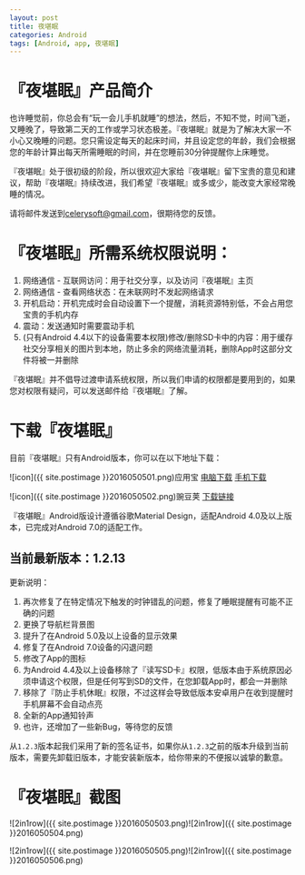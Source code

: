 ```yaml
---
layout: post
title: 夜堪眠
categories: Android
tags: [Android, app, 夜堪眠]
---
```


# 『夜堪眠』产品简介

也许睡觉前，你总会有“玩一会儿手机就睡”的想法，然后，不知不觉，时间飞逝，又睡晚了，导致第二天的工作或学习状态极差。『夜堪眠』就是为了解决大家一不小心又晚睡的问题。您只需设定每天的起床时间，并且设定您的年龄，我们会根据您的年龄计算出每天所需睡眠的时间，并在您睡前30分钟提醒你上床睡觉。

『夜堪眠』处于很初级的阶段，所以很欢迎大家给『夜堪眠』留下宝贵的意见和建议，帮助『夜堪眠』持续改进，我们希望『夜堪眠』或多或少，能改变大家经常晚睡的情况。

请将邮件发送到[celerysoft@gmail.com](mailto:celerysoft@gmail.com)，很期待您的反馈。

# 『夜堪眠』所需系统权限说明：

1. 网络通信 - 互联网访问：用于社交分享，以及访问『夜堪眠』主页
2. 网络通信 - 查看网络状态：在未联网时不发起网络请求
3. 开机启动：开机完成时会自动设置下一个提醒，消耗资源特别低，不会占用您宝贵的手机内存
4. 震动：发送通知时需要震动手机
5. (只有Android 4.4以下的设备需要本权限)修改/删除SD卡中的内容：用于缓存社交分享相关的图片到本地，防止多余的网络流量消耗，删除App时这部分文件将被一并删除

『夜堪眠』并不倡导过渡申请系统权限，所以我们申请的权限都是要用到的，如果您对权限有疑问，可以发送邮件给『夜堪眠』了解。

# 下载『夜堪眠』

目前『夜堪眠』只有Android版本，你可以在以下地址下载：

![icon]({{ site.postimage }}2016050501.png)应用宝
[电脑下载](http://android.myapp.com/myapp/detail.htm?apkName=com.celerysoft.bedtime)
[手机下载](http://a.app.qq.com/o/simple.jsp?pkgname=com.celerysoft.bedtime)

![icon]({{ site.postimage }}2016050502.png)豌豆荚
[下载链接](http://www.wandoujia.com/apps/com.celerysoft.bedtime)

『夜堪眠』Android版设计遵循谷歌Material Design，适配Android 4.0及以上版本，已完成对Android 7.0的适配工作。

## 当前最新版本：**1.2.13**
更新说明：

1. 再次修复了在特定情况下触发的时钟错乱的问题，修复了睡眠提醒有可能不正确的问题
2. 更换了导航栏背景图
3. 提升了在Android 5.0及以上设备的显示效果
4. 修复了在Android 7.0设备的闪退问题
5. 修改了App的图标
6. 为Android 4.4及以上设备移除了『读写SD卡』权限，低版本由于系统原因必须申请这个权限，但是任何写到SD的文件，在您卸载App时，都会一并删除
7. 移除了『防止手机休眠』权限，不过这样会导致低版本安卓用户在收到提醒时手机屏幕不会自动点亮
8. 全新的App通知铃声
9. 也许，还增加了一些新Bug，等待您的反馈

从`1.2.3`版本起我们采用了新的签名证书，如果你从`1.2.3`之前的版本升级到当前版本，需要先卸载旧版本，才能安装新版本，给你带来的不便报以诚挚的歉意。

# 『夜堪眠』截图

![2in1row]({{ site.postimage }}2016050503.png)![2in1row]({{ site.postimage }}2016050504.png)

![2in1row]({{ site.postimage }}2016050505.png)![2in1row]({{ site.postimage }}2016050506.png)

